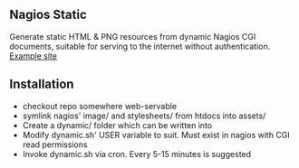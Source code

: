 <!--
# nagios-static/README.md
# EugeneKay/scripts
-->
Nagios Static
-------------

Generate static HTML & PNG resources from dynamic Nagios CGI documents, suitable for serving to the internet without authentication. [Example site](https://status.kashpureff.org/)


Installation
------------

  * checkout repo somewhere web-servable
  * symlink nagios' image/ and stylesheets/ from htdocs into assets/
  * Create a dynamic/ folder which can be written into
  * Modify dynamic.sh' USER variable to suit. Must exist in nagios with CGI read permissions
  * Invoke dynamic.sh via cron. Every 5-15 minutes is suggested
